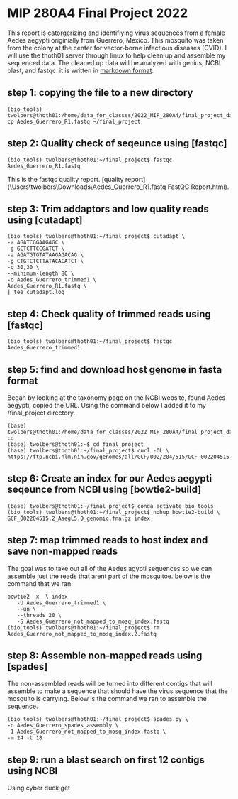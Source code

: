 # MIP 280A4 Final Project 2022
This report is catorgerizing and identifiying virus sequences from a female Aedes aegypti originially from Guerrero, Mexico. This mosquito was taken from the colony at the center for vector-borne infectious diseases (CVID). I will use the thoth01 server through linux to help clean up and assemble my sequenced data. The cleaned up data will be analyzed with genius, NCBI blast, and fastqc. 
it is written in [markdown format](https://www.markdownguide.org/basic-syntax/).
## step 1: copying the file to a new directory
```
(bio_tools) twolbers@thoth01:/home/data_for_classes/2022_MIP_280A4/final_project_datasets$ cp Aedes_Guerrero_R1.fastq ~/final_project
```
## step 2: Quality check of seqeunce using [fastqc]
```
(bio_tools) twolbers@thoth01:~/final_project$ fastqc Aedes_Guerrero_R1.fastq
```
This is the fastqc quality report. [quality report](\Users\twolbers\Downloads\Aedes_Guerrero_R1.fastq FastQC Report.html).
## step 3: Trim addaptors and low quality reads using [cutadapt]
```
(bio_tools) twolbers@thoth01:~/final_project$ cutadapt \
-a AGATCGGAAGAGC \
-g GCTCTTCCGATCT \
-a AGATGTGTATAAGAGACAG \
-g CTGTCTCTTATACACATCT \
-q 30,30 \
--minimum-length 80 \
-o Aedes_Guerrero_trimmed1 \
Aedes_Guerrero_R1.fastq \
| tee cutadapt.log
  ```
## step 4: Check quality of trimmed reads using [fastqc]
```
(bio_tools) twolbers@thoth01:~/final_project$ fastqc Aedes_Guerrero_trimmed1
```
## step 5: find and download host genome in fasta format
Began by looking at the taxonomy page on the NCBI website, found Aedes aegypti, copied the URL. Using the command below I added it to my /final_project directory.
```
(base) twolbers@thoth01:/home/data_for_classes/2022_MIP_280A4/final_project_datasets$ cd
(base) twolbers@thoth01:~$ cd final_project 
(base) twolbers@thoth01:~/final_project$ curl -OL \ https://ftp.ncbi.nlm.nih.gov/genomes/all/GCF/002/204/515/GCF_002204515.2_AaegL5.0/GCF_002204515.2_AaegL5.0_genomic.fna.gz
```
## step 6: Create an index for our Aedes aegypti seqeunce from NCBI using [bowtie2-build]
```
(base) twolbers@thoth01:~/final_project$ conda activate bio_tools 
(bio_tools) twolbers@thoth01:~/final_project$ nohup bowtie2-build \
GCF_002204515.2_AaegL5.0_genomic.fna.gz index
```
## step 7: map trimmed reads to host index and save non-mapped reads
The goal was to take out all of the Aedes agypti sequences so we can assemble just the reads that arent part of the mosquitoe. below is the command that we ran.
```
bowtie2 -x  \ index
   -U Aedes_Guerrero_trimmed1 \
   --un \
   --threads 20 \
   -S Aedes_Guerrero_not_mapped_to_mosq_index.fastq 
(bio_tools) twolbers@thoth01:~/final_project$ rm Aedes_Guerrero_not_mapped_to_mosq_index.2.fastq
```
## step 8: Assemble non-mapped reads using [spades]
The non-assembled reads will be turned into different contigs that will assemble to make a sequence that should have the virus sequence that the mosquito is carrying. Below is the command we ran to assemble the sequence.
```
(bio_tools) twolbers@thoth01:~/final_project$ spades.py \
-o Aedes_Guerrero_spades_assembly \
-1 Aedes_Guerrero_not_mapped_to_mosq_index.fastq \
-m 24 -t 18 
```
## step 9: run a blast search on first 12 contigs using NCBI
Using cyber duck get 

